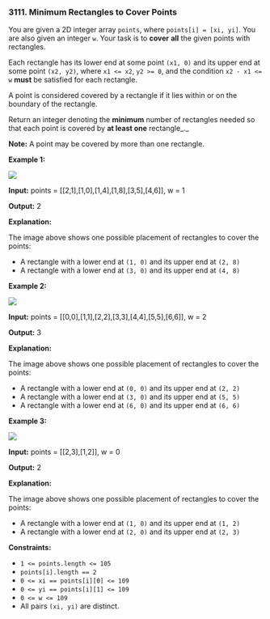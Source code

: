 ### 3111\. Minimum Rectangles to Cover Points

You are given a 2D integer array `points`, where `points[i] = [xi, yi]`. You are also given an integer `w`. Your task is to **cover** **all** the given points with rectangles.

Each rectangle has its lower end at some point `(x1, 0)` and its upper end at some point `(x2, y2)`, where `x1 <= x2`, `y2 >= 0`, and the condition `x2 - x1 <= w` **must** be satisfied for each rectangle.

A point is considered covered by a rectangle if it lies within or on the boundary of the rectangle.

Return an integer denoting the **minimum** number of rectangles needed so that each point is covered by **at least one** rectangle_._

**Note:** A point may be covered by more than one rectangle.

**Example 1:**

![](https://assets.leetcode.com/uploads/2024/03/04/screenshot-from-2024-03-04-20-33-05.png)

**Input:** points = \[\[2,1\],\[1,0\],\[1,4\],\[1,8\],\[3,5\],\[4,6\]\], w = 1

**Output:** 2

**Explanation:**

The image above shows one possible placement of rectangles to cover the points:

*   A rectangle with a lower end at `(1, 0)` and its upper end at `(2, 8)`
*   A rectangle with a lower end at `(3, 0)` and its upper end at `(4, 8)`

**Example 2:**

![](https://assets.leetcode.com/uploads/2024/03/04/screenshot-from-2024-03-04-18-59-12.png)

**Input:** points = \[\[0,0\],\[1,1\],\[2,2\],\[3,3\],\[4,4\],\[5,5\],\[6,6\]\], w = 2

**Output:** 3

**Explanation:**

The image above shows one possible placement of rectangles to cover the points:

*   A rectangle with a lower end at `(0, 0)` and its upper end at `(2, 2)`
*   A rectangle with a lower end at `(3, 0)` and its upper end at `(5, 5)`
*   A rectangle with a lower end at `(6, 0)` and its upper end at `(6, 6)`

**Example 3:**

![](https://assets.leetcode.com/uploads/2024/03/04/screenshot-from-2024-03-04-20-24-03.png)

**Input:** points = \[\[2,3\],\[1,2\]\], w = 0

**Output:** 2

**Explanation:**

The image above shows one possible placement of rectangles to cover the points:

*   A rectangle with a lower end at `(1, 0)` and its upper end at `(1, 2)`
*   A rectangle with a lower end at `(2, 0)` and its upper end at `(2, 3)`

**Constraints:**

*   `1 <= points.length <= 105`
*   `points[i].length == 2`
*   `0 <= xi == points[i][0] <= 109`
*   `0 <= yi == points[i][1] <= 109`
*   `0 <= w <= 109`
*   All pairs `(xi, yi)` are distinct.
